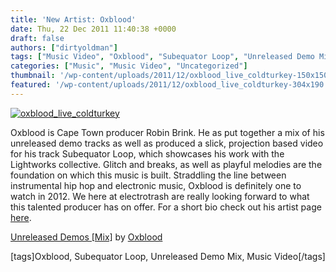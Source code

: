 ```yaml
---
title: 'New Artist: Oxblood'
date: Thu, 22 Dec 2011 11:40:38 +0000
draft: false
authors: ["dirtyoldman"]
tags: ["Music Video", "Oxblood", "Subequator Loop", "Unreleased Demo Mix"]
categories: ["Music", "Music Video", "Uncategorized"]
thumbnail: '/wp-content/uploads/2011/12/oxblood_live_coldturkey-150x150.jpg'
featured: '/wp-content/uploads/2011/12/oxblood_live_coldturkey-304x190.jpg'
---
```


[![](/wp-content/uploads/2011/12/oxblood_live_coldturkey-e1324486539351.jpeg "oxblood_live_coldturkey")](/2011/12/22/new-artist-oxblood/oxblood_live_coldturkey/)

Oxblood is Cape Town producer Robin Brink. He as put together a mix of his unreleased demo tracks as well as produced a slick, projection based video for his track Subequator Loop, which showcases his work with the Lightworks collective. Glitch and breaks, as well as playful melodies are the foundation on which this music is built. Straddling the line between instrumental hip hop and electronic music, Oxblood is definitely one to watch in 2012. We here at electrotrash are really looking forward to what this talented producer has on offer. For a short bio check out his artist page [here](/artists/oxblood/).

 [Unreleased Demos \[Mix\]](http://soundcloud.com/oxbloodmusic/sets/unreleased-demos-mix) by [Oxblood](http://soundcloud.com/oxbloodmusic)

\[tags\]Oxblood, Subequator Loop, Unreleased Demo Mix, Music Video\[/tags\]
